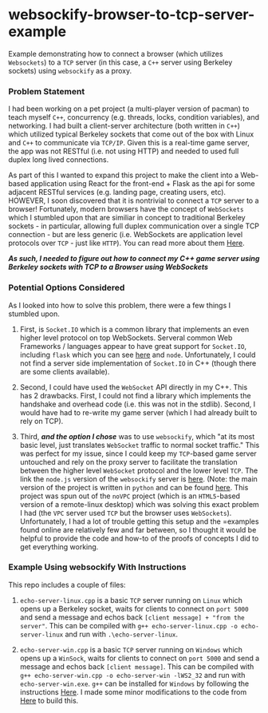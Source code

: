 # websockify-browser-to-tcp-server-example
Example demonstrating how to connect a browser (which utilizes `Websockets`) to a `TCP` server (in this case, a `C++` server using Berkeley sockets) using `websockify` as a proxy.

### Problem Statement
I had been working on a pet project (a multi-player version of pacman) to teach myself `C++`, concurrency (e.g. threads, locks, condition variables), and networking. I had built a client-server architecture (both written in `C++`) which utilized typical Berkeley sockets that come out of the box with Linux and `C++` to communicate via `TCP/IP`. Given this is a real-time game server, the app was not RESTful (i.e. not using HTTP) and needed to used full duplex long lived connections.

As part of this I wanted to expand this project to make the client into a Web-based application using React for the front-end + Flask as the api for some adjacent RESTful services (e.g. landing page, creating users, etc). HOWEVER, I soon discovered that it is nontrivial to connect a `TCP` server to a browser! Fortunately, modern browsers have the concept of `WebSockets` which I stumbled upon that are similiar in concept to traditional Berkeley sockets - in particular, allowing full duplex communication over a single TCP connection - but are less generic (i.e. WebSockets are application level protocols over `TCP` - just like `HTTP`). You can read more about them [Here](https://en.wikipedia.org/wiki/WebSocket).

***As such, I needed to figure out how to connect my C++ game server using Berkeley sockets with TCP to a Browser using WebSockets***

### Potential Options Considered

As I looked into how to solve this problem, there were a few things I stumbled upon. 

1. First, is `Socket.IO` which is a common library that implements an even higher level protocol on top WebSockets. Serveral common Web Frameworks / languages appear to have     great support for `Socket.IO`, including `flask` which you can see [here](https://flask-socketio.readthedocs.io/en/latest/) and `node`. Unfortunately, I could not find a          server side implementation of `Socket.IO` in C++ (though there are some clients available).
 
2. Second, I could have used the `WebSocket` API directly in my C++. This has 2 drawbacks. First, I could not find a  library which implements the handshake and overhead        code (i.e. this was not in the stdlib). Second, I would have had to re-write my game server (which I had already built to rely on TCP). 

3. Third, ***and the option I chose*** was to use `websockify`, which "at its most basic level, just translates `WebSocket` traffic to normal socket traffic." This was perfect for my issue, since I could keep my `TCP`-based game server untouched and rely on the proxy server to facilitate the translation between the higher level `WebSocket` protocol and the lower level `TCP`. The link the `node.js` version of the `websockify` server is [here](https://github.com/novnc/websockify-js). (Note: the main version of the project is written in `python` and can be found [here](https://github.com/novnc/websockify). This project was spun out of the `noVPC` project (which is an `HTML5`-based version of a remote-linux desktop) which was solving this exact problem I had (the `VPC` server used `TCP` but the browser uses `WebSockets`). Unfortunately, I had a lot of trouble getting this setup and the =examples found online are relatively few and far between, so I thought it would be helpful to provide the code and how-to of the proofs of concepts I did to get everything working.
 
### Example Using websockify With Instructions

This repo includes a couple of files:

1. `echo-server-linux.cpp` is a basic `TCP` server running on `Linux` which opens up a Berkeley socket, waits for clients to connect on `port 5000` and send a message and echos back `[client message] + "from the server"`. This can be compiled with `g++ echo-server-linux.cpp -o echo-server-linux` and run with `.\echo-server-linux`.

2. `echo-server-win.cpp` is a basic `TCP` server running on `Windows` which opens up a `WinSock`, waits for clients to connect on `port 5000` and send a message and echos back `[client message]`. This can be compiled with `g++ echo-server-win.cpp -o echo-server-win -lWS2_32` and run with `echo-server-win.exe`. `g++` can be installed for `Windows` by following the instructions [Here](https://www3.cs.stonybrook.edu/~alee/g++/g++.html). I made some minor modifications to the code from [Here](`https://docs.microsoft.com/en-us/windows/win32/winsock/complete-server-code?redirectedfrom=MSDN`) to build this.
